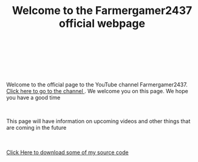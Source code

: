 <head>
	<title>
		Farmergamer2437
	</title>
</head>
	<h1 style="text-align: center;">
		Welcome to the Farmergamer2437 official webpage
	</h1>
<br>
<br>
<br>
<br>
<br>
<br>
	<p>
		Welcome to the official page to the YouTube channel Farmergamer2437.
			<a href="https://www.youtube.com/channel/UCwJ0iFoWcOFLlkOmkDJtSdA">
				Click here to go to the channel
			</a>.
		We welcome you on this page. We hope you have a good time
	</p>
<br>
	<p>
		This page will have information on upcoming videos and other things that are coming in the future
	</p>

<br>
<br>
	<a href="https://github.com/Farmergamer2437/Code_Downloads/tree/gh-pages">
		Click Here to download some of my source code
	</a>
<br>
<br>
